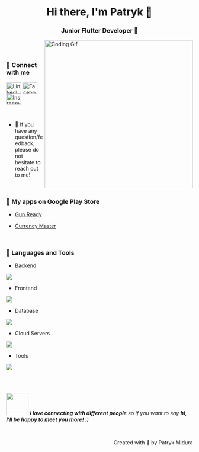 <h1 align="center">Hi there, I'm Patryk 👋</h1>
<h3 align="center">Junior Flutter Developer 📱</h3>

<img align="right" alt="Coding Gif" width="400" src="https://user-images.githubusercontent.com/74038190/229223263-cf2e4b07-2615-4f87-9c38-e37600f8381a.gif">
<br><br>

<h3 align="left">🤝 Connect with me</h3>
<p align="left">
<a href="https://www.linkedin.com/in/patryk-midura/" target="blank"><img align="center" src="https://raw.githubusercontent.com/rahuldkjain/github-profile-readme-generator/master/src/images/icons/Social/linked-in-alt.svg" alt="LinkedIn" height="30" width="40" /></a>
<a href="https://www.facebook.com/patryk.midura1" target="blank"><img align="center" src="https://raw.githubusercontent.com/rahuldkjain/github-profile-readme-generator/master/src/images/icons/Social/facebook.svg" alt="Facebook" height="30" width="40" /></a>
<a href="https://www.instagram.com/_pietrunio/" target="blank"><img align="center" src="https://raw.githubusercontent.com/rahuldkjain/github-profile-readme-generator/master/src/images/icons/Social/instagram.svg" alt="Instagram" height="30" width="40" /></a>
</p>
<br>

- 💬 If you have any question/feedback, please do not hesitate to reach out to me!

<br>
<h3 align="left">📱 My apps on Google Play Store</h3>

- <a href="https://play.google.com/store/apps/details?id=com.pmidura.gunready" target="blank">Gun Ready</a>

- <a href="https://play.google.com/store/apps/details?id=com.pmidura.currencymaster" target="blank">Currency Master</a>
<br>
<h3 align="left">💼 Languages and Tools</h3>

- Backend
<p align="left">
  <a href="https://skillicons.dev">
    <img src="https://skillicons.dev/icons?i=express,flask,java,nodejs,php,py" />
  </a>
</p>

- Frontend
<p align="left">
  <a href="https://skillicons.dev">
    <img src="https://skillicons.dev/icons?i=bootstrap,css,dart,flutter,html,js,jquery" />
  </a>
</p>

- Database
<p align="left">
  <a href="https://skillicons.dev">
    <img src="https://skillicons.dev/icons?i=mysql,sqlite" />
  </a>
</p>

- Cloud Servers
<p align="left">
  <a href="https://skillicons.dev">
    <img src="https://skillicons.dev/icons?i=firebase" />
  </a>
</p>

- Tools
<p align="left">
  <a href="https://skillicons.dev">
    <img src="https://skillicons.dev/icons?i=git,github,gitlab,postman,vscode" />
  </a>
</p>

<br>

<!-- <h3 align="left">📈 GitHub Stats</h3>

![pmidura's Stats](https://github-readme-stats.vercel.app/api?username=pmidura&theme=tokyonight&show_icons=true&hide_border=false&count_private=true)
![pmidura's Top Languages](https://github-readme-stats.vercel.app/api/top-langs/?username=pmidura&theme=tokyonight&show_icons=true&hide_border=false&layout=compact)

![pmidura's Graph](https://github-readme-activity-graph.vercel.app/graph?username=pmidura&bg_color=0D1117&color=7F3FBF&line=7F3FBF&point=7F3FBF&area_color=FFFFFF&title_color=FFFFFF&area=true) -->
<br>

<img src="https://media.giphy.com/media/LnQjpWaON8nhr21vNW/giphy.gif" width="60"> <em><b>I love connecting with different people</b> so if you want to say <b>hi, I'll be happy to meet you more!</b> :)</em>

<br>
<p align="right" >Created with 🧡 by Patryk Midura</p>
